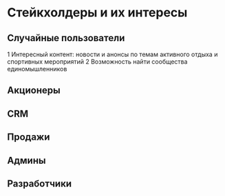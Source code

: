 # Стейкхолдеры и их интересы
## Случайные пользователи
1 Интересный контент: новости и анонсы по темам активного отдыха и спортивных мероприятий
2 Возможность найти сообщества единомышленников

## Акционеры


## CRM


## Продажи


## Админы


## Разработчики


## 

